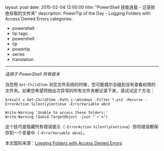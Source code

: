 ﻿layout: post
date: 2015-02-04 12:00:00
title: "PowerShell 技能连载 - 记录拒绝存取的文件夹"
description: PowerTip of the Day - Logging Folders with Access Denied Errors
categories:
- powershell
- tip
tags:
- powershell
- tip
- powertip
- series
- translation
---
_适用于 PowerShell 所有版本_

当您用 `Get-ChildItem` 浏览文件系统的时候，您可能偶尔会碰到没有查看权限的文件夹。如果您希望将抛出次异常的所有文件夹都记录下来，请试试这个方法：

    $result = Get-ChildItem -Path c:\Windows -Filter *.ps1 -Recurse -ErrorAction SilentlyContinue -ErrorVariable abcd
    
    Write-Warning 'Unable to access these folders:'
    Write-Warning ($abcd.TargetObject -join "`r`n") 

这个技巧是隐藏所有错误提示（`-ErrorAction SilentlyContinue`）但将错误都保存到一个变量中（`-ErrorVariable abce`）。

<!--more-->
本文国际来源：[Logging Folders with Access Denied Errors](http://community.idera.com/powershell/powertips/b/tips/posts/logging-folders-with-access-denied-errors)
